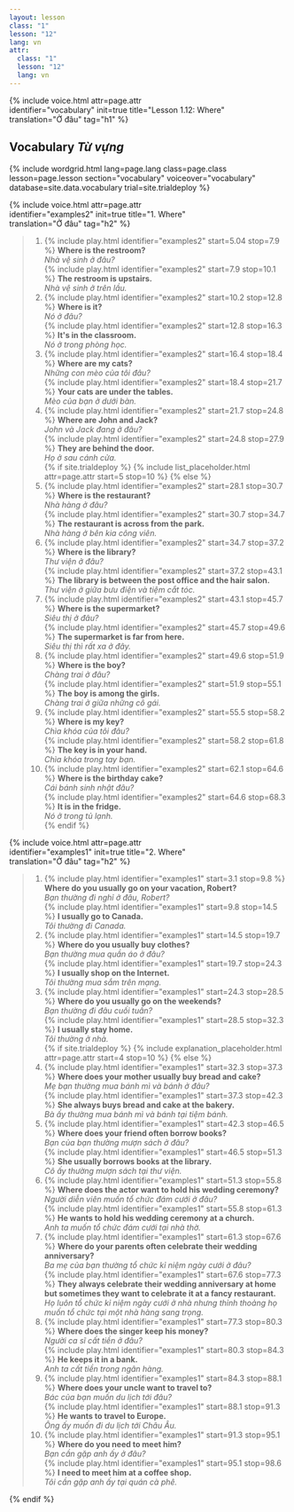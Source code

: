 ```yaml
---
layout: lesson
class: "1"
lesson: "12"
lang: vn
attr:
  class: "1"
  lesson: "12"
  lang: vn
---
```


{%  include voice.html attr=page.attr  
	identifier="vocabulary"  init=true
	title="Lesson 1.12: Where"        
	translation="Ở đâu"
    tag="h1" %}

## Vocabulary   *Từ vựng*

{% include wordgrid.html lang=page.lang
		class=page.class 
		lesson=page.lesson 
		section="vocabulary"
		voiceover="vocabulary"
		database=site.data.vocabulary 
		trial=site.trialdeploy %}

{%  include voice.html attr=page.attr  
	identifier="examples2"  init=true
	title="1. Where"        
	translation="Ở đâu"
    tag="h2" %}

> 1. {% include play.html identifier="examples2" start=5.04 stop=7.9 %} **Where is the restroom?**  
> *Nhà vệ sinh ở đâu?*   
> {% include play.html identifier="examples2" start=7.9 stop=10.1 %}  **The restroom is upstairs.**  
> *Nhà vệ sinh ở trên lầu.*    
> 2. {% include play.html identifier="examples2" start=10.2 stop=12.8 %} **Where is it?**     
> *Nó ở đâu?*  
> {% include play.html identifier="examples2" start=12.8 stop=16.3 %} **It's in the classroom.**   
> *Nó ở trong phòng học.*    
> 3. {% include play.html identifier="examples2" start=16.4 stop=18.4 %} **Where are my cats?**   
> *Những con mèo của tôi đâu?*    
> {% include play.html identifier="examples2" start=18.4 stop=21.7 %} **Your cats are under the tables.**  
> *Mèo của bạn ở dưới bàn.*    
> 4. {% include play.html identifier="examples2" start=21.7 stop=24.8 %} **Where are John and Jack?**      
> *John và Jack đang ở đâu?*    
> {% include play.html identifier="examples2" start=24.8 stop=27.9 %} **They are behind the door.**   
> *Họ ở sau cánh cửa.*     
{% if site.trialdeploy %}
	{% include list_placeholder.html  attr=page.attr     start=5 stop=10 %}
	{% else %}
> 5. {% include play.html identifier="examples2" start=28.1 stop=30.7 %} **Where is the restaurant?**     
> *Nhà hàng ở đâu?*   
> {% include play.html identifier="examples2" start=30.7 stop=34.7 %} **The restaurant is across from the park.**  
> *Nhà hàng ở bên kia công viên.*     
> 6. {% include play.html identifier="examples2" start=34.7 stop=37.2 %} **Where is the library?**      
> *Thư viện ở đâu?*   
> {% include play.html identifier="examples2" start=37.2 stop=43.1 %} **The library is between the post office and the hair salon.**   
> *Thư viện ở giữa bưu điện và tiệm cắt tóc.*      
> 7. {% include play.html identifier="examples2" start=43.1 stop=45.7 %} **Where is the supermarket?**         
> *Siêu thị ở đâu?*  
> {% include play.html identifier="examples2" start=45.7 stop=49.6 %} **The supermarket is far from here.**    
> *Siêu thị thì rất xa ở đây.*      
> 8. {% include play.html identifier="examples2" start=49.6 stop=51.9 %} **Where is the boy?**         
> *Chàng trai ở đâu?*  
> {% include play.html identifier="examples2" start=51.9 stop=55.1 %} **The boy is among the girls.**    
> *Chàng trai ở giữa những cô gái.*     
> 9. {% include play.html identifier="examples2" start=55.5 stop=58.2 %} **Where is my key?**        
> *Chìa khóa của tôi đâu?*   
> {% include play.html identifier="examples2" start=58.2 stop=61.8 %} **The key is in your hand.**    
> *Chìa khóa trong tay bạn.*      
> 10. {% include play.html identifier="examples2" start=62.1 stop=64.6 %} **Where is the birthday cake?**         
> *Cái bánh sinh nhật đâu?*   
> {% include play.html identifier="examples2" start=64.6 stop=68.3 %} **It is in the fridge.**    
> *Nó ở trong tủ lạnh.*      
{% endif %}

{%  include voice.html attr=page.attr  
	identifier="examples1"  init=true
	title="2. Where"        
	translation="Ở đâu"
    tag="h2" %}
> 1. {% include play.html identifier="examples1" start=3.1 stop=9.8 %} **Where do you usually go on your vacation, Robert?**              
> *Bạn thường đi nghỉ ở đâu, Robert?*   
> {% include play.html identifier="examples1" start=9.8 stop=14.5 %} **I usually go to Canada.**   
> *Tôi thường đi Canada.*    
> 2. {% include play.html identifier="examples1" start=14.5 stop=19.7 %} **Where do you usually buy clothes?**          
> *Bạn thường mua quần áo ở đâu?*    
> {% include play.html identifier="examples1" start=19.7 stop=24.3 %} **I usually shop on the Internet.**   
> *Tôi thường mua sắm trên mạng.*     
> 3. {% include play.html identifier="examples1" start=24.3 stop=28.5 %} **Where do you usually go on the weekends?**             
> *Bạn thường đi đâu cuối tuần?*   
> {% include play.html identifier="examples1" start=28.5 stop=32.3 %} **I usually stay home.**    
> *Tôi thường ở nhà.*   
{% if site.trialdeploy %}
	{% include explanation_placeholder.html  attr=page.attr     start=4 stop=10 %}
	{% else %}
> 4. {% include play.html identifier="examples1" start=32.3 stop=37.3 %} **Where does your mother usually buy bread and cake?**    
> *Mẹ bạn thường mua bánh mì và bánh ở đâu?*     
> {% include play.html identifier="examples1" start=37.3 stop=42.3 %} **She always buys bread and cake at the bakery.**           
> *Bà ấy thường mua bánh mì và bánh tại tiệm bánh.*        
> 5. {% include play.html identifier="examples1" start=42.3 stop=46.5 %} **Where does your friend often borrow books?**   
> *Bạn của bạn thường mượn sách ở đâu?*    
> {% include play.html identifier="examples1" start=46.5 stop=51.3 %} **She usually borrows books at the library.**    
> *Cô ấy thường mượn sách tại thư viện.*      
> 6. {% include play.html identifier="examples1" start=51.3 stop=55.8 %} **Where does the actor want to hold his wedding ceremony?**    
> *Người diễn viên muốn tổ chức đám cưới ở đâu?*    
> {% include play.html identifier="examples1" start=55.8 stop=61.3 %} **He wants to hold his wedding ceremony at a church.**  
> *Anh ta muốn tổ chức đám cưới tại nhà thờ.*     
> 7. {% include play.html identifier="examples1" start=61.3 stop=67.6 %} **Where do your parents often celebrate their wedding anniversary?**   
> *Ba mẹ của bạn thường tổ chức kỉ niệm ngày cưới ở đâu?*    
> {% include play.html identifier="examples1" start=67.6 stop=77.3 %} **They always celebrate their wedding anniversary at home but sometimes they want to celebrate it at a fancy restaurant.**     
> *Họ luôn tổ chức kỉ niệm ngày cưới ở nhà nhưng thỉnh thoảng họ muốn tổ chức tại một nhà hàng sang trọng.*       
> 8. {% include play.html identifier="examples1" start=77.3 stop=80.3 %} **Where does the singer keep his money?**        
> *Người ca sĩ cất tiền ở đâu?*    
> {% include play.html identifier="examples1" start=80.3 stop=84.3 %} **He keeps it in a bank.**   
> *Anh ta cất tiền trong ngân hàng.*      
> 9. {% include play.html identifier="examples1" start=84.3 stop=88.1 %} **Where does your uncle want to travel to?**         
> *Bác của bạn muốn du lịch tới đâu?*  
> {% include play.html identifier="examples1" start=88.1 stop=91.3 %} **He wants to travel to Europe.**    
> *Ông ấy muốn đi du lịch tới Châu Âu.*      
> 10. {% include play.html identifier="examples1" start=91.3 stop=95.1 %} **Where do you need to meet him?**          
> *Bạn cần gặp anh ấy ở đâu?*     
> {% include play.html identifier="examples1" start=95.1 stop=98.6 %} **I need to meet him at a coffee shop.**    
> *Tôi cần gặp anh ấy tại quán cà phê.*    

{% endif %}
